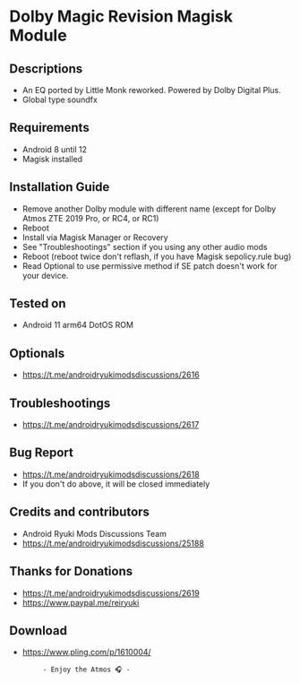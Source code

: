 # Dolby Magic Revision Magisk Module

## Descriptions
- An EQ ported by Little Monk reworked. Powered by Dolby Digital Plus.
- Global type soundfx

## Requirements
- Android 8 until 12
- Magisk installed

## Installation Guide
- Remove another Dolby module with different name (except for Dolby Atmos ZTE 2019 Pro, or RC4, or RC1)
- Reboot
- Install via Magisk Manager or Recovery
- See "Troubleshootings" section if you using any other audio mods
- Reboot (reboot twice don't reflash, if you have Magisk sepolicy.rule bug)
- Read Optional to use permissive method if SE patch doesn't work for your device.

## Tested on
- Android 11 arm64 DotOS ROM

## Optionals
- https://t.me/androidryukimodsdiscussions/2616

## Troubleshootings
- https://t.me/androidryukimodsdiscussions/2617

## Bug Report
- https://t.me/androidryukimodsdiscussions/2618
- If you don't do above, it will be closed immediately

## Credits and contributors
- Android Ryuki Mods Discussions Team
- https://t.me/androidryukimodsdiscussions/25188

## Thanks for Donations
- https://t.me/androidryukimodsdiscussions/2619
- https://www.paypal.me/reiryuki

## Download
- https://www.pling.com/p/1610004/


           - Enjoy the Atmos 🎧 -
